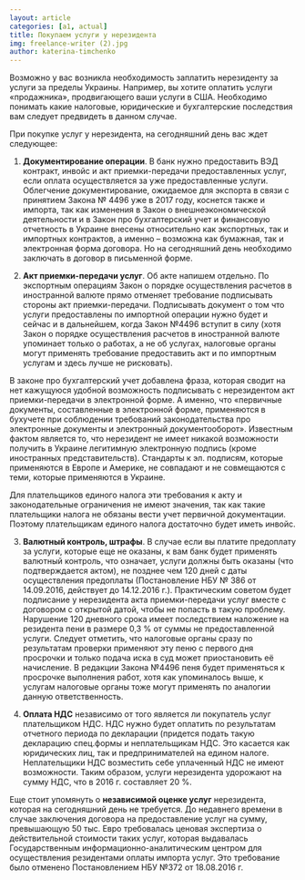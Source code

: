 ```yaml
---
layout: article
categories: [a1, actual]
title: Покупаем услуги у нерезидента 
img: freelance-writer (2).jpg
author: katerina-timchenko
---
```


Возможно у вас возникла необходимость заплатить нерезиденту за услуги за пределы Украины. Например, вы хотите оплатить услуги «продажника», продвигающего ваши услуги в США. Необходимо понимать какие налоговые, юридические и бухгалтерские последствия вам следует предвидеть в данном случае.

При покупке услуг у нерезидента, на сегодняшний день вас ждет следующее:
1.	**Документирование операции**. В банк нужно предоставить ВЭД контракт, инвойс и акт приемки-передачи предоставленных услуг, если оплата осуществляется за уже предоставленные услуги. Облегчение документирование, ожидаемое для экспорта в связи с принятием Закона № 4496 уже в 2017 году, коснется также и импорта, так как изменения в Закон о внешнеэкономической деятельности и в Закон про бухгалтерский учет и финансовую отчетность в Украине внесены относительно как экспортных, так и импортных контрактов, а именно – возможна как бумажная, так и электронная форма договора. 
Но на сегодняшний день необходимо заключать в договор в письменной форме. 

2.	**Акт приемки-передачи услуг**. Об акте напишем отдельно. По экспортным операциям Закон о порядке осуществления расчетов в иностранной валюте прямо отменяет требование подписывать стороны акт приемки-передачи. Подписывать документ о том что услуги предоставлены по импортной операции нужно будет и сейчас и в дальнейшем, когда Закон №4496 вступит в силу (хотя Закон о порядке осуществления расчетов в иностранной валюте упоминает только о работах, а не об услугах, налоговые органы могут применять требование предоставить акт и по импортным услугам и здесь лучше не рисковать). 

В законе про бухгалтерский учет добавлена фраза, которая сводит на нет кажущуюся удобной возможность подписывать с нерезидентом акт приемки-передачи в электронной форме. А именно, что «первичные документы, составленные в электронной форме, применяются в бухучете при соблюдении требований законодательства про электронные документы и электронный документооборот». Известным фактом является то, что нерезидент не имеет никакой возможности получить в Украине легитимную электронную подпись (кроме иностранных представительств). Стандарты к эл. подписям, которые применяются в Европе и Америке, не совпадают и не совмещаются с теми, которые применяются в Украине. 

Для плательщиков единого налога эти требования к акту и законодательные ограничения не имеют значения, так как такие плательщики налога не обязаны вести учет первичной документации. Поэтому плательщикам единого налога достаточно будет иметь инвойс.

3.	**Валютный контроль, штрафы**. В случае если вы платите предоплату за услуги, которые еще не оказаны, к вам банк будет применять валютный контроль, что означает, услуги должны быть оказаны (что подтверждается актом), не позднее чем 120 дней с даты осуществления предоплаты (Постановление НБУ № 386 от 14.09.2016, действует до 14.12.2016 г.). Практическим советом будет подписание у нерезидента акта приемки-передачи услуг вместе с договором с открытой датой, чтобы не попасть в такую проблему. Нарушение 120 дневного срока имеет последствием наложение на резидента пени в размере 0,3 % от суммы не предоставленной услуги. Следует отметить, что налоговые органы сразу по результатам проверки применяют эту пеню с первого дня просрочки и только подача иска в суд может приостановить её начисление. В редакции Закона №4496 пеня будет применяться к просрочке выполнения работ, хотя как упоминалось выше, к услугам налоговые органы тоже могут применять по аналогии данную ответственность.

4.	**Оплата НДС** независимо от того является ли покупатель услуг плательщиком НДС. НДС нужно будет оплатить по результатам отчетного периода по декларации (придется подать такую декларацию спец.формы и неплательщикам НДС. Это касается как юридических лиц, так и предпринимателей на едином налоге. Неплательщики НДС возместить себе уплаченный НДС не имеют возможности. Таким образом, услуги нерезидента удорожают на сумму НДС, что в 2016 г. составляет 20 %.

Еще стоит упомянуть о **независимой оценке услуг** нерезидента, которая на сегодняшний день не требуется. До недавнего времени в случае заключения договора на предоставление услуг на сумму, превышающую 50 тыс. Евро требовалась ценовая экспертиза о действительной стоимости таких услуг, которая выдавалась Государственным информационно-аналитическим центром для осуществления резидентами оплаты импорта услуг. Это требование было отменено Постановлением НБУ №372 от 18.08.2016 г. 

